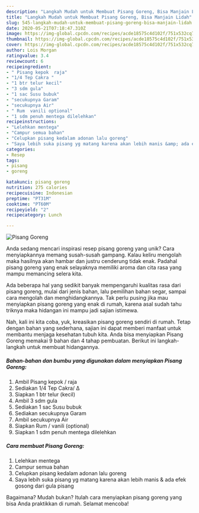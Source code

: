 ```yaml
---
description: "Langkah Mudah untuk Membuat Pisang Goreng, Bisa Manjain Lidah"
title: "Langkah Mudah untuk Membuat Pisang Goreng, Bisa Manjain Lidah"
slug: 545-langkah-mudah-untuk-membuat-pisang-goreng-bisa-manjain-lidah
date: 2020-05-21T07:18:47.310Z
image: https://img-global.cpcdn.com/recipes/acde18575c4d102f/751x532cq70/pisang-goreng-foto-resep-utama.jpg
thumbnail: https://img-global.cpcdn.com/recipes/acde18575c4d102f/751x532cq70/pisang-goreng-foto-resep-utama.jpg
cover: https://img-global.cpcdn.com/recipes/acde18575c4d102f/751x532cq70/pisang-goreng-foto-resep-utama.jpg
author: Lois Morgan
ratingvalue: 3.4
reviewcount: 6
recipeingredient:
- " Pisang kepok  raja"
- "1/4 Tep Cakra "
- "1 btr telur kecil"
- "3 sdm gula"
- "1 sac Susu bubuk"
- "secukupnya Garam"
- "secukupnya Air"
- " Rum  vanili optional"
- "1 sdm penuh mentega dilelehkan"
recipeinstructions:
- "Lelehkan mentega"
- "Campur semua bahan"
- "Celupkan pisang kedalam adonan lalu goreng"
- "Saya lebih suka pisang yg matang karena akan lebih manis &amp; ada efek gosong dari gula pisang"
categories:
- Resep
tags:
- pisang
- goreng

katakunci: pisang goreng 
nutrition: 275 calories
recipecuisine: Indonesian
preptime: "PT31M"
cooktime: "PT60M"
recipeyield: "2"
recipecategory: Lunch

---
```



![Pisang Goreng](https://img-global.cpcdn.com/recipes/acde18575c4d102f/751x532cq70/pisang-goreng-foto-resep-utama.jpg)

Anda sedang mencari inspirasi resep pisang goreng yang unik? Cara menyiapkannya memang susah-susah gampang. Kalau keliru mengolah maka hasilnya akan hambar dan justru cenderung tidak enak. Padahal pisang goreng yang enak selayaknya memiliki aroma dan cita rasa yang mampu memancing selera kita.

Ada beberapa hal yang sedikit banyak mempengaruhi kualitas rasa dari pisang goreng, mulai dari jenis bahan, lalu pemilihan bahan segar, sampai cara mengolah dan menghidangkannya. Tak perlu pusing jika mau menyiapkan pisang goreng yang enak di rumah, karena asal sudah tahu triknya maka hidangan ini mampu jadi sajian istimewa.




Nah, kali ini kita coba, yuk, kreasikan pisang goreng sendiri di rumah. Tetap dengan bahan yang sederhana, sajian ini dapat memberi manfaat untuk membantu menjaga kesehatan tubuh kita. Anda bisa menyiapkan Pisang Goreng memakai 9 bahan dan 4 tahap pembuatan. Berikut ini langkah-langkah untuk membuat hidangannya.

<!--inarticleads1-->

##### Bahan-bahan dan bumbu yang digunakan dalam menyiapkan Pisang Goreng:

1. Ambil  Pisang kepok / raja
1. Sediakan 1/4 Tep Cakra/ ∆
1. Siapkan 1 btr telur (kecil)
1. Ambil 3 sdm gula
1. Sediakan 1 sac Susu bubuk
1. Sediakan secukupnya Garam
1. Ambil secukupnya Air
1. Siapkan  Rum / vanili (optional)
1. Siapkan 1 sdm penuh mentega dilelehkan




<!--inarticleads2-->

##### Cara membuat Pisang Goreng:

1. Lelehkan mentega
1. Campur semua bahan
1. Celupkan pisang kedalam adonan lalu goreng
1. Saya lebih suka pisang yg matang karena akan lebih manis &amp; ada efek gosong dari gula pisang




Bagaimana? Mudah bukan? Itulah cara menyiapkan pisang goreng yang bisa Anda praktikkan di rumah. Selamat mencoba!
